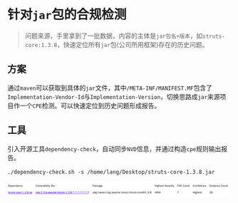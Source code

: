 # 针对`jar`包的合规检测

> 问题来源，手里拿到了一批数据，内容的主体是`jar包名+版本`，如`struts-core:1.3.8`，快速定位所有`jar`包(公司所用框架)存在的历史问题。

## 方案

通过`maven`可以获取到具体的`jar`文件，其中`/META-INF/MANIFEST.MF`包含了`Implementation-Vendor-Id`与`Implementation-Version`，切换思路成`jar`来源项目作一个`CPE`检测。可以快速定位到历史问题形成报告。


## 工具

引入开源工具`dependency-check`，自动同步`NVD`信息，并通过构造`cpe`规则输出报告。

```
./dependency-check.sh -s /home/lang/Desktop/struts-core-1.3.8.jar
```

![dependency-check](dependency-check.png)

